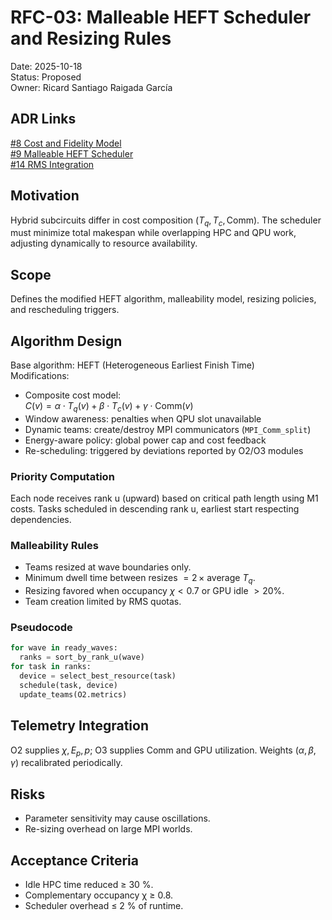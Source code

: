 # RFC-03: Malleable HEFT Scheduler and Resizing Rules

Date: 2025-10-18  
Status: Proposed  
Owner: Ricard Santiago Raigada García

## ADR Links

[#8 Cost and Fidelity Model](../adr/0008-cost-and-fidelity-model.md)  
[#9 Malleable HEFT Scheduler](../adr/0009-malleable-heft-scheduler.md)  
[#14 RMS Integration](../adr/0014-rms-integration-slurm-hyperqueue-pbs.md)

## Motivation

Hybrid subcircuits differ in cost composition ($T_q,\, T_c,\, \text{Comm}$). The scheduler must minimize total makespan while overlapping HPC and QPU work, adjusting dynamically to resource availability.

## Scope

Defines the modified HEFT algorithm, malleability model, resizing policies, and rescheduling triggers.

## Algorithm Design

Base algorithm: HEFT (Heterogeneous Earliest Finish Time)  
Modifications:

- Composite cost model:  
  $C(v) = \alpha \cdot T_q(v) + \beta \cdot T_c(v) + \gamma \cdot \text{Comm}(v)$
- Window awareness: penalties when QPU slot unavailable
- Dynamic teams: create/destroy MPI communicators (`MPI_Comm_split`)
- Energy-aware policy: global power cap and cost feedback
- Re-scheduling: triggered by deviations reported by O2/O3 modules

### Priority Computation

Each node receives rank u (upward) based on critical path length using M1 costs. Tasks scheduled in descending rank u, earliest start respecting dependencies.

### Malleability Rules

- Teams resized at wave boundaries only.
- Minimum dwell time between resizes $= 2\,\times$ average $T_q$.
- Resizing favored when occupancy $\chi < 0.7$ or GPU idle $> 20 \%$.
- Team creation limited by RMS quotas.

### Pseudocode

```Python
for wave in ready_waves:
  ranks = sort_by_rank_u(wave)
for task in ranks:
  device = select_best_resource(task)
  schedule(task, device)
  update_teams(O2.metrics)
```

## Telemetry Integration

O2 supplies $\chi,\, E_p,\, p$; O3 supplies Comm and GPU utilization.
Weights ($\alpha,\, \beta,\, \gamma$) recalibrated periodically.

## Risks

- Parameter sensitivity may cause oscillations.  
- Re-sizing overhead on large MPI worlds.

## Acceptance Criteria

- Idle HPC time reduced ≥ 30 %.  
- Complementary occupancy χ ≥ 0.8.  
- Scheduler overhead ≤ 2 % of runtime.
